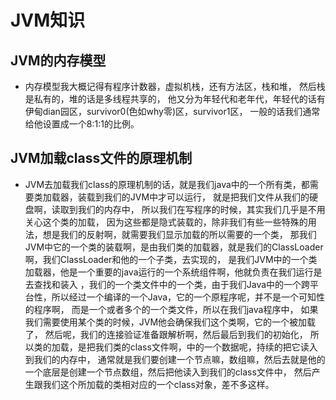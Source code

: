 # JVM知识

## JVM的内存模型

* 内存模型我大概记得有程序计数器，虚拟机栈，还有方法区，栈和堆，
然后栈是私有的，堆的话是多线程共享的，
他又分为年轻代和老年代，年轻代的话有伊甸dian园区，survivor0(色如why零)区，survivor1区，
一般的话我们通常给他设置成一个8:1:1的比例。

## JVM加载class文件的原理机制

* JVM去加载我们class的原理机制的话，就是我们java中的一个所有类，都需要类加载器，装载到我们的JVM中才可以运行，
就是把我们文件从我们的硬盘啊，读取到我们的内存中，
所以我们在写程序的时候，其实我们几乎是不用关心这个类的加载，
因为这些都是隐式装载的，除非我们有些一些特殊的用法，想是我们的反射啊，就需要我们显示加载的所以需要的一个类，
那我们JVM中它的一个类的装载啊，是由我们类的加载器，就是我们的ClassLoader啊，我们ClassLoader和他的一个子类，去实现的，
是我们JVM中的一个类加载器，他是一个重要的java运行的一个系统组件啊，他就负责在我们运行是去查找和装入
，我们的一个类文件中的一个类，由于我们Java中的一个跨平台性，所以经过一个编译的一个Java，它的一个原程序呢，并不是一个可知性的程序啊，
而是一个或者多个的一个类文件，所以在我们java程序中，
如果我们需要使用某个类的时候，JVM他会确保我们这个类啊，它的一个被加载了，
然后呢，我们的连接验证准备跟解析啊，然后最后到我们的初始化，
所以类的加载，是把我们类的class文件啊，中的一个数据呢，持续的把它读入到我们的内存中，
通常就是我们要创建一个节点嘛，数组嘛，然后去就是他的一个底层是创建一个节点数组，然后把他读入到我们的class文件中，
然后产生跟我们这个所加载的类相对应的一个class对象，差不多这样。



